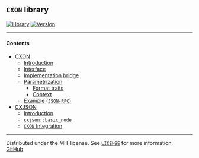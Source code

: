 ## `CXON` library

[![Library][img-lib]](https://github.com/oknenavin/cxon)
[![Version][img-ver]](https://github.com/oknenavin/cxon/releases)  


--------------------------------------------------------------------------------
#### Contents
- [CXON](../src/cxon/README.md)
  - [Introduction](../src/cxon/README.md#introduction)
  - [Interface](../src/cxon/README.md#interface)
  - [Implementation bridge](../src/cxon/README.md#implementation-bridge)
  - [Parametrization](../src/cxon/README.md#parametrization)
    - [Format traits](../src/cxon/README.md#format-traits)
    - [Context](../src/cxon/README.md#context)
  - [Example (`JSON-RPC`)](../src/cxon/README.md#example-json-rpc)
- [CXJSON](../src/cxon/cxjson/README.md)
  - [Introduction](../src/cxon/cxjson/README.md#introduction)
  - [`cxjson::basic_node`](../src/cxon/cxjson/README.md#cxjson-basic_node)
  - [`CXON` Integration](../src/cxon/cxjson/README.md#cxon-integration)


--------------------------------------------------------------------------------
Distributed under the MIT license. See [`LICENSE`](../LICENSE) for more information.  
[GitHub](https://github.com/oknenavin/cxon)  


<!-- links -->
[img-lib]: https://img.shields.io/badge/lib-CXON-608060.svg?style=plastic
[img-ver]: https://img.shields.io/github/release/oknenavin/cxon.svg?style=plastic&color=608060
